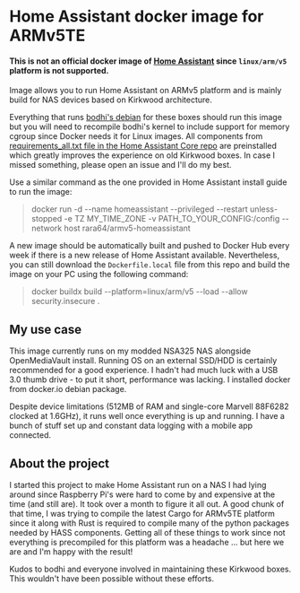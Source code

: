 # Home Assistant docker image for ARMv5TE
#### This is not an official docker image of [Home Assistant](https://github.com/home-assistant) since `linux/arm/v5` platform is not supported.

Image allows you to run Home Assistant on ARMv5 platform and is mainly build for NAS devices based on Kirkwood architecture.

Everything that runs [bodhi's debian](https://forum.doozan.com/read.php?2,12096) for these boxes should run this image but you will need to recompile bodhi's kernel to include support for memory cgroup since Docker needs it for Linux images. All components from [requirements_all.txt file in the Home Assistant Core repo](https://github.com/home-assistant/core/blob/dev/requirements_all.txt) are preinstalled which greatly improves the experience on old Kirkwood boxes. In case I missed something, please open an issue and I'll do my best.

Use a similar command as the one provided in Home Assistant install guide to run the image:
> docker run -d --name homeassistant --privileged --restart unless-stopped -e TZ MY_TIME_ZONE -v PATH_TO_YOUR_CONFIG:/config --network host rara64/armv5-homeassistant

A new image should be automatically built and pushed to Docker Hub every week if there is a new release of Home Assistant available. Nevertheless, you can still download the `Dockerfile.local` file from this repo and build the image on your PC using the following command:
> docker buildx build --platform=linux/arm/v5 --load --allow security.insecure .

## My use case

This image currently runs on my modded NSA325 NAS alongside OpenMediaVault install. Running OS on an external SSD/HDD is certainly recommended for a good experience. I hadn't had much luck with a USB 3.0 thumb drive - to put it short, performance was lacking. I installed docker from docker.io debian package. 

Despite device limitations (512MB of RAM and single-core Marvell 88F6282 clocked at 1.6GHz), it runs well once everything is up and running. I have a bunch of stuff set up and constant data logging with a mobile app connected.

## About the project
I started this project to make Home Assistant run on a NAS I had lying around since Raspberry Pi's were hard to come by and expensive at the time (and still are). It took over a month to figure it all out. A good chunk of that time, I was trying to compile the latest Cargo for ARMv5TE platform since it along with Rust is required to compile many of the python packages needed by HASS components. Getting all of these things to work since not everything is precompiled for this platform was a headache ... but here we are and I'm happy with the result!

Kudos to bodhi and everyone involved in maintaining these Kirkwood boxes. This wouldn't have been possible without these efforts.
